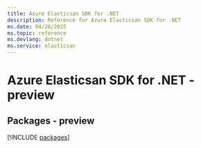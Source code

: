 ```yaml
---
title: Azure Elasticsan SDK for .NET
description: Reference for Azure Elasticsan SDK for .NET
ms.date: 04/28/2025
ms.topic: reference
ms.devlang: dotnet
ms.service: elasticsan
---
```

# Azure Elasticsan SDK for .NET - preview
## Packages - preview
[!INCLUDE [packages](elasticsan-index.md)]
